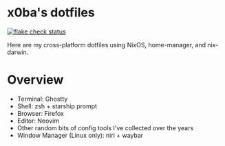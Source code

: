 # x0ba's dotfiles

[![flake check status](https://img.shields.io/github/actions/workflow/status/x0ba/dotfiles/check.yml?label=flake%20check&logo=nixos&logoColor=%23fff&style=flat-square&color=f5c2e7)](https://github.com/x0ba/dotfiles/actions/workflows/check.yml)

Here are my cross-platform dotfiles using NixOS, home-manager, and nix-darwin.

# Overview

- Terminal: Ghostty
- Shell: zsh + starship prompt
- Browser: Firefox
- Editor: Neovim
- Other random bits of config tools I've collected over the years
- Window Manager (Linux only): niri + waybar

